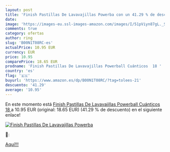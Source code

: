 ```yaml
---
layout: post
title: 'Finish Pastillas De Lavavajillas Powerba con un 41.29 % de descuento'
date: 
image: 'https://images-eu.ssl-images-amazon.com/images/I/51pViyn87gL._SL200_.jpg'
comments: true
category: ofertas
author: ring
slug: 'B00N1T08RC-es'
actualPrice: 10.95 EUR
currency: EUR
price: 10.95
comparePrice: 18.65 EUR
prodname: 'Finish Pastillas De Lavavajillas Powerball Cuánticos  18 '
country: 'es'
flag: '🇪🇸'
buyurl: 'https://www.amazon.es/dp/B00N1T08RC/?tag=tolees-21'
descuento: '41.29'
average: '10.95'
---
```


En este momento está [Finish Pastillas De Lavavajillas Powerball Cuánticos  18 ](https://www.amazon.es/dp/B00N1T08RC/?tag=tolees-21) a 10.95 EUR (original: 18.65 EUR) (41.29 %  de descuento) en el siguiente enlace!

[![Finish Pastillas De Lavavajillas Powerba](https://images-eu.ssl-images-amazon.com/images/I/51pViyn87gL._SL200_.jpg)](https://www.amazon.es/dp/B00N1T08RC/?tag=tolees-21)

🔎:


[Aquí!!!](https://www.amazon.es/dp/B00N1T08RC/?tag=tolees-21)
